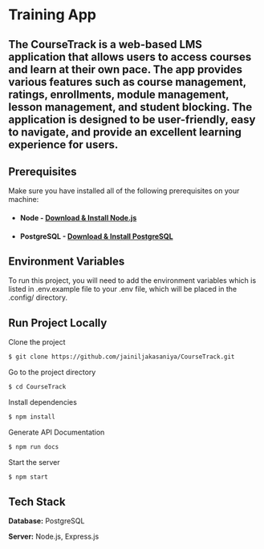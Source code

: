 # Training App

The CourseTrack is a web-based LMS application that allows users to access courses and learn at their own pace. The app provides various features such as course management,  ratings, enrollments, module management, lesson management, and student blocking. The application is designed to be user-friendly, easy to navigate, and provide an excellent  learning experience for users.
---
## Prerequisites

Make sure you have installed all of the following prerequisites on your machine:

- #### Node - [Download & Install Node.js](https://nodejs.org/en/download)
- #### PostgreSQL - [Download & Install PostgreSQL](https://www.postgresql.org/download/)

## Environment Variables

To run this project, you will need to add the environment variables which is listed in .env.example file to your .env file, which will be placed in the .config/ directory.

## Run Project Locally

Clone the project

```bash
$ git clone https://github.com/jainiljakasaniya/CourseTrack.git
```

Go to the project directory

```bash
$ cd CourseTrack
```

Install dependencies

```bash
$ npm install
```

Generate API Documentation

```bash
$ npm run docs
```

Start the server

```bash
$ npm start
```

## Tech Stack

**Database:** PostgreSQL

**Server:** Node.js, Express.js
